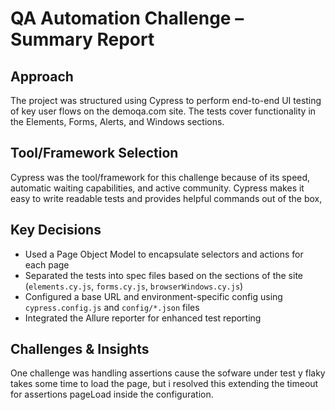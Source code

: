 # QA Automation Challenge – Summary Report

## Approach
The project was structured using Cypress to perform end-to-end UI testing of key user flows on the demoqa.com site. The tests cover functionality in the Elements, Forms, Alerts, and Windows sections.

## Tool/Framework Selection 
Cypress was the tool/framework for this challenge because of its speed, automatic waiting capabilities, and active community. Cypress makes it easy to write readable tests and provides helpful commands out of the box,  

## Key Decisions
- Used a Page Object Model to encapsulate selectors and actions for each page
- Separated the tests into spec files based on the sections of the site (`elements.cy.js`, `forms.cy.js`, `browserWindows.cy.js`)  
- Configured a base URL and environment-specific config using `cypress.config.js` and `config/*.json` files
- Integrated the Allure reporter for enhanced test reporting

## Challenges & Insights
One challenge was handling assertions cause the sofware under test y flaky takes some time to load the page, but i resolved this extending the timeout for assertions pageLoad inside the configuration.

 
